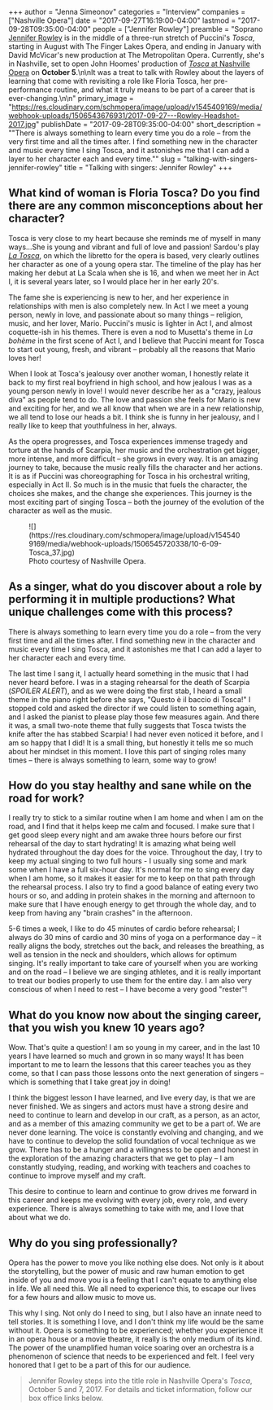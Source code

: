 +++
author = "Jenna Simeonov"
categories = "Interview"
companies = ["Nashville Opera"]
date = "2017-09-27T16:19:00-04:00"
lastmod = "2017-09-28T09:35:00-04:00"
people = ["Jennifer Rowley"]
preamble = "Soprano [Jennifer Rowley](/scene/people/jennifer-rowley/) is in the middle of a three-run stretch of Puccini's *Tosca*, starting in August with The Finger Lakes Opera, and ending in January with David McVicar's new production at The Metropolitan Opera. Currently, she's in Nashville, set to open John Hoomes' production of [*Tosca* at Nashville Opera](http://www.nashvilleopera.org/tosca-copy/) on **October 5**.\n\nIt was a treat to talk with Rowley about the layers of learning that come with revisiting a role like Floria Tosca, her pre-performance routine, and what it truly means to be part of a career that is ever-changing.\n\n"
primary_image = "https://res.cloudinary.com/schmopera/image/upload/v1545409169/media/webhook-uploads/1506543676931/2017-09-27---Rowley-Headshot-2017.jpg"
publishDate = "2017-09-28T09:35:00-04:00"
short_description = "&quot;There is always something to learn every time you do a role – from the very first time and all the times after. I find something new in the character and music every time I sing Tosca, and it astonishes me that I can add a layer to her character each and every time.&quot;"
slug = "talking-with-singers-jennifer-rowley"
title = "Talking with singers: Jennifer Rowley"
+++

## What kind of woman is Floria Tosca? Do you find there are any common misconceptions about her character?

Tosca is very close to my heart because she reminds me of myself in many ways…She is young and vibrant and full of love and passion! Sardou's play [*La Tosca*](https://en.wikipedia.org/wiki/La_Tosca), on which the libretto for the opera is based, very clearly outlines her character as one of a young opera star. The timeline of the play has her making her debut at La Scala when she is 16, and when we meet her in Act I, it is several years later, so I would place her in her early 20's. 

The fame she is experiencing is new to her, and her experience in relationships with men is also completely new. In Act I we meet a young person, newly in love, and passionate about so many things – religion, music, and her lover, Mario. Puccini's music is lighter in Act I, and almost coquette-ish in his themes. There is even a nod to Musetta's theme in *La bohème* in the first scene of Act I, and I believe that Puccini meant for Tosca to start out young, fresh, and vibrant – probably all the reasons that Mario loves her! 

When I look at Tosca's jealousy over another woman, I honestly relate it back to my first real boyfriend in high school, and how jealous I was as a young person newly in love! I would never describe her as a "crazy, jealous diva" as people tend to do. The love and passion she feels for Mario is new and exciting for her, and we all know that when we are in a new relationship, we all tend to lose our heads a bit. I think she is funny in her jealousy, and I really like to keep that youthfulness in her, always.
 
As the opera progresses, and Tosca experiences immense tragedy and torture at the hands of Scarpia, her music and the orchestration get bigger, more intense, and more difficult – she grows in every way. It is an amazing journey to take, because the music really fills the character and her actions. It is as if Puccini was choreographing for Tosca in his orchestral writing, especially in Act II. So much is in the music that fuels the character, the choices she makes, and the change she experiences. This journey is the most exciting part of singing Tosca – both the journey of the evolution of the character as well as the music.

<figure data-type="image">
![](https://res.cloudinary.com/schmopera/image/upload/v1545409169/media/webhook-uploads/1506545720338/10-6-09-Tosca_37.jpg)
<figcaption>Photo courtesy of Nashville Opera.</figcaption>
</figure>
 
## As a singer, what do you discover about a role by performing it in multiple productions? What unique challenges come with this process?
 
There is always something to learn every time you do a role – from the very first time and all the times after. I find something new in the character and music every time I sing Tosca, and it astonishes me that I can add a layer to her character each and every time. 

The last time I sang it, I actually heard something in the music that I had never heard before. I was in a staging rehearsal for the death of Scarpia (*SPOILER ALERT*), and as we were doing the first stab, I heard a small theme in the piano right before she says, "Questo è il baccio di Tosca!" I stopped cold and asked the director if we could listen to something again, and I asked the pianist to please play those few measures again. And there it was, a small two-note theme that fully suggests that Tosca twists the knife after the has stabbed Scarpia! I had never even noticed it before, and I am so happy that I did! It is a small thing, but honestly it tells me so much about her mindset in this moment. I love this part of singing roles many times – there is always something to learn, some way to grow!
 
## How do you stay healthy and sane while on the road for work?

I really try to stick to a similar routine when I am home and when I am on the road, and I find that it helps keep me calm and focused. I make sure that I get good sleep every night and am awake three hours before our first rehearsal of the day to start hydrating! It is amazing what being well hydrated throughout the day does for the voice. Throughout the day, I try to keep my actual singing to two full hours - I usually sing some and mark some when I have a full six-hour day. It's normal for me to sing every day when I am home, so it makes it easier for me to keep on that path through the rehearsal process. I also try to find a good balance of eating every two hours or so, and adding in protein shakes in the morning and afternoon to make sure that I have enough energy to get through the whole day, and to keep from having any "brain crashes" in the afternoon. 

5-6 times a week, I like to do 45 minutes of cardio before rehearsal; I always do 30 mins of cardio and 30 mins of yoga on a performance day – it really aligns the body, stretches out the back, and releases the breathing, as well as tension in the neck and shoulders, which allows for optimum singing. It's really important to take care of yourself when you are working and on the road – I believe we are singing athletes, and it is really important to treat our bodies properly to use them for the entire day. I am also very conscious of when I need to rest – I have become a very good "rester"! 

## What do you know now about the singing career, that you wish you knew 10 years ago?
 
Wow. That's quite a question! I am so young in my career, and in the last 10 years I have learned so much and grown in so many ways! It has been important to me to learn the lessons that this career teaches you as they come, so that I can pass those lessons onto the next generation of singers – which is something that I take great joy in doing! 

I think the biggest lesson I have learned, and live every day, is that we are never finished. We as singers and actors must have a strong desire and need to continue to learn and develop in our craft, as a person, as an actor, and as a member of this amazing community we get to be a part of. We are never done learning. The voice is constantly evolving and changing, and we have to continue to develop the solid foundation of vocal technique as we grow. There has to be a hunger and a willingness to be open and honest in the exploration of the amazing characters that we get to play – I am constantly studying, reading, and working with teachers and coaches to continue to improve myself and my craft. 

This desire to continue to learn and continue to grow drives me forward in this career and keeps me evolving with every job, every role, and every experience. There is always something to take with me, and I love that about what we do.
 
## Why do you sing professionally?

Opera has the power to move you like nothing else does. Not only is it about the storytelling, but the power of music and raw human emotion to get inside of you and move you is a feeling that I can't equate to anything else in life. We all need this. We all need to experience this, to escape our lives for a few hours and allow music to move us.  

This why I sing. Not only do I need to sing, but I also have an innate need to tell stories. It is something I love, and I don't think my life would be the same without it. Opera is something to be experienced; whether you experience it in an opera house or a movie theatre, it really is the only medium of its kind. The power of the unamplified human voice soaring over an orchestra is a phenomenon of science that needs to be experienced and felt. I feel very honored that I get to be a part of this for our audience.

>Jennifer Rowley steps into the title role in Nashville Opera's *Tosca*, October 5 and 7, 2017. For details and ticket information, follow our box office links below.

